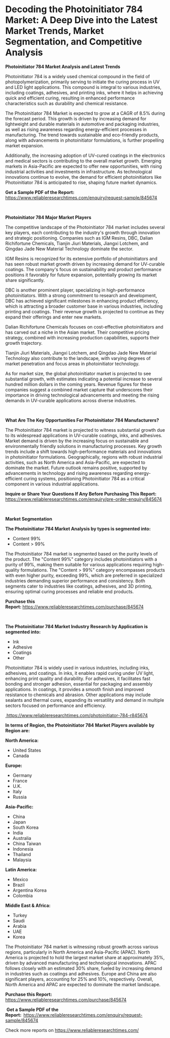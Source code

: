 <p><h1>Decoding the Photoinitiator 784 Market: A Deep Dive into the Latest Market Trends, Market Segmentation, and Competitive Analysis</h1></p><p><strong>Photoinitiator 784 Market Analysis and Latest Trends</strong></p>
<p><p>Photoinitiator 784 is a widely used chemical compound in the field of photopolymerization, primarily serving to initiate the curing process in UV and LED light applications. This compound is integral to various industries, including coatings, adhesives, and printing inks, where it helps in achieving quick and efficient curing, resulting in enhanced performance characteristics such as durability and chemical resistance.</p><p>The Photoinitiator 784 Market is expected to grow at a CAGR of 8.5% during the forecast period. This growth is driven by increasing demand for lightweight and durable materials in automotive and packaging industries, as well as rising awareness regarding energy-efficient processes in manufacturing. The trend towards sustainable and eco-friendly products, along with advancements in photoinitiator formulations, is further propelling market expansion. </p><p>Additionally, the increasing adoption of UV-cured coatings in the electronics and medical sectors is contributing to the overall market growth. Emerging markets in Asia-Pacific are expected to offer new opportunities, with rising industrial activities and investments in infrastructure. As technological innovations continue to evolve, the demand for efficient photoinitiators like Photoinitiator 784 is anticipated to rise, shaping future market dynamics.</p></p>
<p><strong>Get a Sample PDF of the Report:&nbsp;</strong> <a href="https://www.reliableresearchtimes.com/enquiry/request-sample/845674?utm_campaign=2007&utm_medium=2&utm_source=Github&utm_content=ia&utm_term=30012025&utm_id=photoinitiator-784">https://www.reliableresearchtimes.com/enquiry/request-sample/845674</a></p>
<p>&nbsp;</p>
<p><strong>Photoinitiator 784 Major Market Players</strong></p>
<p><p>The competitive landscape of the Photoinitiator 784 market includes several key players, each contributing to the industry's growth through innovation and strategic positioning. Companies such as IGM Resins, DBC, Dalian Richifortune Chemicals, Tianjin Jiuri Materials, Jiangxi Lotchem, and Qingdao Jade New Material Technology dominate the sector.</p><p>IGM Resins is recognized for its extensive portfolio of photoinitiators and has seen robust market growth driven by increasing demand for UV-curable coatings. The company's focus on sustainability and product performance positions it favorably for future expansion, potentially growing its market share significantly.</p><p>DBC is another prominent player, specializing in high-performance photoinitiators. With a strong commitment to research and development, DBC has achieved significant milestones in enhancing product efficiency, which is attracting a broader customer base in various industries, including printing and coatings. Their revenue growth is projected to continue as they expand their offerings and enter new markets.</p><p>Dalian Richifortune Chemicals focuses on cost-effective photoinitiators and has carved out a niche in the Asian market. Their competitive pricing strategy, combined with increasing production capabilities, supports their growth trajectory.</p><p>Tianjin Jiuri Materials, Jiangxi Lotchem, and Qingdao Jade New Material Technology also contribute to the landscape, with varying degrees of market penetration and focus areas in photoinitiator technology.</p><p>As for market size, the global photoinitiator market is projected to see substantial growth, with estimates indicating a potential increase to several hundred million dollars in the coming years. Revenue figures for these companies suggest a combined market capture that underscores their importance in driving technological advancements and meeting the rising demands in UV-curable applications across diverse industries.</p></p>
<p>&nbsp;</p>
<p><strong>What Are The Key Opportunities For Photoinitiator 784 Manufacturers?</strong></p>
<p><p>The Photoinitiator 784 market is projected to witness substantial growth due to its widespread applications in UV-curable coatings, inks, and adhesives. Market demand is driven by the increasing focus on sustainable and environmentally friendly solutions in manufacturing processes. Key growth trends include a shift towards high-performance materials and innovations in photoinitiator formulations. Geographically, regions with robust industrial activities, such as North America and Asia-Pacific, are expected to dominate the market. Future outlook remains positive, supported by advancements in technology and rising awareness regarding energy-efficient curing systems, positioning Photoinitiator 784 as a critical component in various industrial applications.</p></p>
<p><strong>Inquire or Share Your Questions If Any Before Purchasing This Report:</strong> <a href="https://www.reliableresearchtimes.com/enquiry/pre-order-enquiry/845674?utm_campaign=2007&utm_medium=2&utm_source=Github&utm_content=ia&utm_term=30012025&utm_id=photoinitiator-784">https://www.reliableresearchtimes.com/enquiry/pre-order-enquiry/845674</a></p>
<p>&nbsp;</p>
<p><strong>Market Segmentation</strong></p>
<p><strong>The Photoinitiator 784 Market Analysis by types is segmented into:</strong></p>
<p><ul><li>Content 99%</li><li>Content > 99%</li></ul></p>
<p><p>The Photoinitiator 784 market is segmented based on the purity levels of the product. The "Content 99%" category includes photoinitiators with a purity of 99%, making them suitable for various applications requiring high-quality formulations. The "Content > 99%" category encompasses products with even higher purity, exceeding 99%, which are preferred in specialized industries demanding superior performance and consistency. Both segments cater to industries like coatings, adhesives, and 3D printing, ensuring optimal curing processes and reliable end products.</p></p>
<p><strong>Purchase this Report:&nbsp;</strong><a href="https://www.reliableresearchtimes.com/purchase/845674?utm_campaign=2007&utm_medium=2&utm_source=Github&utm_content=ia&utm_term=30012025&utm_id=photoinitiator-784">https://www.reliableresearchtimes.com/purchase/845674</a></p>
<p>&nbsp;</p>
<p><strong>The Photoinitiator 784 Market Industry Research by Application is segmented into:</strong></p>
<p><ul><li>Ink</li><li>Adhesive</li><li>Coatings</li><li>Other</li></ul></p>
<p><p>Photoinitiator 784 is widely used in various industries, including inks, adhesives, and coatings. In inks, it enables rapid curing under UV light, enhancing print quality and durability. For adhesives, it facilitates fast bonding and stronger adhesion, essential for packaging and assembly applications. In coatings, it provides a smooth finish and improved resistance to chemicals and abrasion. Other applications may include sealants and thermal cures, expanding its versatility and demand in multiple sectors focused on performance and efficiency.</p></p>
<p><a href="https://www.reliableresearchtimes.com/photoinitiator-784-r845674?utm_campaign=2007&utm_medium=2&utm_source=Github&utm_content=ia&utm_term=30012025&utm_id=photoinitiator-784">&nbsp;https://www.reliableresearchtimes.com/photoinitiator-784-r845674</a></p>
<p><strong>In terms of Region, the Photoinitiator 784 Market Players available by Region are:</strong></p>
<p>
    <p> <strong> North America: </strong>
        <ul>
            <li>United States</li>
            <li>Canada</li>
        </ul>
        </p> 
    <p> <strong> Europe: </strong>
        <ul>
            <li>Germany</li>
            <li>France</li>
            <li>U.K.</li>
            <li>Italy</li>
            <li>Russia</li>
        </ul>
        </p> 
    <p> <strong> Asia-Pacific: </strong>
        <ul>
            <li>China</li>
            <li>Japan</li>
            <li>South Korea</li>
            <li>India</li>
            <li>Australia</li>
            <li>China Taiwan</li>
            <li>Indonesia</li>
            <li>Thailand</li>
            <li>Malaysia</li>
        </ul>
        </p> 
    <p> <strong> Latin America: </strong>
        <ul>
            <li>Mexico</li>
            <li>Brazil</li>
            <li>Argentina Korea</li>
            <li>Colombia</li>
        </ul>
        </p> 
    <p> <strong> Middle East & Africa: </strong>
        <ul>
            <li>Turkey</li>
            <li>Saudi</li>
            <li>Arabia</li>
            <li>UAE</li>
            <li>Korea</li>
        </ul>
    </p>
    </p>
<p><p>The Photoinitiator 784 market is witnessing robust growth across various regions, particularly in North America and Asia-Pacific (APAC). North America is projected to hold the largest market share at approximately 35%, driven by advanced manufacturing and technological innovations. APAC follows closely with an estimated 30% share, fueled by increasing demand in industries such as coatings and adhesives. Europe and China are also significant players, accounting for 25% and 10%, respectively. Overall, North America and APAC are expected to dominate the market landscape.</p></p>
<p><strong>Purchase this Report: </strong><a href="https://www.reliableresearchtimes.com/purchase/845674?utm_campaign=2007&utm_medium=2&utm_source=Github&utm_content=ia&utm_term=30012025&utm_id=photoinitiator-784">https://www.reliableresearchtimes.com/purchase/845674</a></p>
<p>&nbsp;<strong>Get a Sample PDF of the Report:&nbsp;&nbsp;</strong><a href="https://www.reliableresearchtimes.com/enquiry/request-sample/845674?utm_campaign=2007&utm_medium=2&utm_source=Github&utm_content=ia&utm_term=30012025&utm_id=photoinitiator-784">https://www.reliableresearchtimes.com/enquiry/request-sample/845674</a></p>
<p><strong></strong></p>
<p>Check more reports on <a href="https://www.reliableresearchtimes.com/?utm_campaign=2007&utm_medium=2&utm_source=Github&utm_content=ia&utm_term=30012025&utm_id=photoinitiator-784">https://www.reliableresearchtimes.com/</a></p>